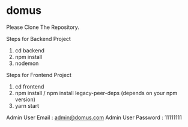 # domus


Please Clone The Repository.

Steps for Backend Project
1. cd backend
2. npm install
3. nodemon

Steps for Frontend Project
1. cd frontend
2. npm install / npm install legacy-peer-deps (depends on your npm version)
3. yarn start

Admin User Email : admin@domus.com
Admin User Password : 11111111



